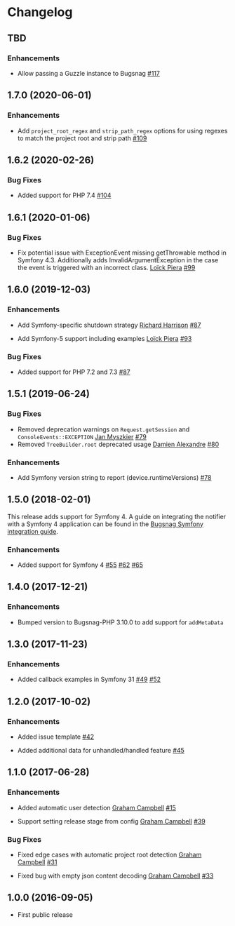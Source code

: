 Changelog
=========

## TBD

### Enhancements

* Allow passing a Guzzle instance to Bugsnag
  [#117](https://github.com/bugsnag/bugsnag-symfony/pull/117)

## 1.7.0 (2020-06-01)

### Enhancements

* Add `project_root_regex` and `strip_path_regex` options for using regexes to match the project root and strip path
  [#109](https://github.com/bugsnag/bugsnag-symfony/pull/109)

## 1.6.2 (2020-02-26)

### Bug Fixes

* Added support for PHP 7.4
  [#104](https://github.com/bugsnag/bugsnag-symfony/pull/104)

## 1.6.1 (2020-01-06)

### Bug Fixes

* Fix potential issue with ExceptionEvent missing getThrowable method in Symfony 4.3.
  Additionally adds InvalidArgumentException in the case the event is triggered with an incorrect class.
  [Loïck Piera](https://github.com/pyrech)
  [#99](https://github.com/bugsnag/bugsnag-symfony/pull/99)


## 1.6.0 (2019-12-03)

### Enhancements

* Add Symfony-specific shutdown strategy
  [Richard Harrison](https://github.com/rjharrison)
  [#87](https://github.com/bugsnag/bugsnag-symfony/pull/87)

* Add Symfony-5 support including examples
  [Loïck Piera](https://github.com/pyrech)
  [#93](https://github.com/bugsnag/bugsnag-symfony/pull/93)

### Bug Fixes

* Added support for PHP 7.2 and 7.3
  [#87](https://github.com/bugsnag/bugsnag-symfony/pull/87)

## 1.5.1 (2019-06-24)

### Bug Fixes

* Removed deprecation warnings on `Request.getSession` and `ConsoleEvents::EXCEPTION`
  [Jan Myszkier](https://github.com/janmyszkier)
  [#79](https://github.com/bugsnag/bugsnag-symfony/pull/79)
* Removed `TreeBuilder.root` deprecated usage
  [Damien Alexandre](https://github.com/damienalexandre)
  [#80](https://github.com/bugsnag/bugsnag-symfony/pull/80)

### Enhancements

* Add Symfony version string to report (device.runtimeVersions)
  [#78](https://github.com/bugsnag/bugsnag-symfony/pull/78)

## 1.5.0 (2018-02-01)

This release adds support for Symfony 4. A guide on integrating the notifier with a Symfony 4 application can be found in the [Bugsnag Symfony integration guide](https://docs.bugsnag.com/platforms/php/symfony/).

### Enhancements

* Added support for Symfony 4
  [#55](https://github.com/bugsnag/bugsnag-symfony/pull/55)
  [#62](https://github.com/bugsnag/bugsnag-symfony/pull/62)
  [#65](https://github.com/bugsnag/bugsnag-symfony/pull/65)

## 1.4.0 (2017-12-21)

### Enhancements

* Bumped version to Bugsnag-PHP 3.10.0 to add support for `addMetaData`

## 1.3.0 (2017-11-23)

### Enhancements

* Added callback examples in Symfony 31
  [#49](https://github.com/bugsnag/bugsnag-symfony/pull/49)
  [#52](https://github.com/bugsnag/bugsnag-symfony/pull/52)

## 1.2.0 (2017-10-02)

### Enhancements

* Added issue template
  [#42](https://github.com/bugsnag/bugsnag-symfony/pull/42)

* Added additional data for unhandled/handled feature
  [#45](https://github.com/bugsnag/bugsnag-symfony/pull/45)

## 1.1.0 (2017-06-28)

### Enhancements

* Added automatic user detection
  [Graham Campbell](https://github.com/GrahamCampbell)
  [#15](https://github.com/bugsnag/bugsnag-symfony/pull/15)

* Support setting release stage from config
  [Graham Campbell](https://github.com/GrahamCampbell)
  [#39](https://github.com/bugsnag/bugsnag-symfony/pull/39)

### Bug Fixes

* Fixed edge cases with automatic project root detection
  [Graham Campbell](https://github.com/GrahamCampbell)
  [#31](https://github.com/bugsnag/bugsnag-symfony/pull/31)

* Fixed bug with empty json content decoding
  [Graham Campbell](https://github.com/GrahamCampbell)
  [#33](https://github.com/bugsnag/bugsnag-symfony/pull/33)

## 1.0.0 (2016-09-05)

* First public release
